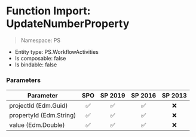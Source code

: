 # Function Import: UpdateNumberProperty

> Namespace: PS

- Entity type: PS.WorkflowActivities
- Is composable: false
- Is bindable: false

### Parameters

Parameter | SPO | SP 2019 | SP 2016 | SP 2013
----------|:---:|:-------:|:-------:|:-------:
projectId (Edm.Guid) | ✅ | ✅ | ✅ | ❌
propertyId (Edm.String) | ✅ | ✅ | ✅ | ❌
value (Edm.Double) | ✅ | ✅ | ✅ | ❌